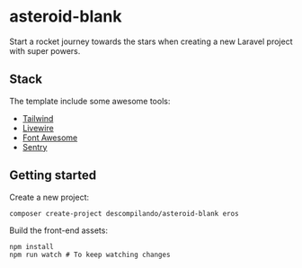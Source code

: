 # asteroid-blank

Start a rocket journey towards the stars when creating a new Laravel project with super powers.

## Stack

The template include some awesome tools:

- [Tailwind](https://tailwindcss.com)
- [Livewire](https://laravel-livewire.com)
- [Font Awesome](https://fontawesome.com)
- [Sentry](https://sentry.io)

## Getting started

Create a new project:

```shell
composer create-project descompilando/asteroid-blank eros
```

Build the front-end assets:

```shell
npm install
npm run watch # To keep watching changes
```
